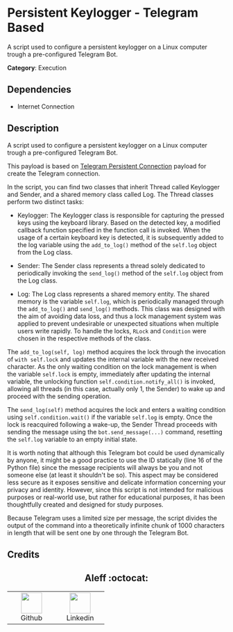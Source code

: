 # Persistent Keylogger - Telegram Based

A script used to configure a persistent keylogger on a Linux computer trough a pre-configured Telegram Bot.

**Category**: Execution

## Dependencies

* Internet Connection

## Description

A script used to configure a persistent keylogger on a Linux computer trough a pre-configured Telegram Bot.

This payload is based on [Telegram Persistent Connection](Telegram_Persistent_Connection) payload for create the Telegram connection.

In the script, you can find two classes that inherit Thread called Keylogger and Sender, and a shared memory class called Log. The Thread classes perform two distinct tasks:

- Keylogger: The Keylogger class is responsible for capturing the pressed keys using the keyboard library. Based on the detected key, a modified callback function specified in the function call is invoked. When the usage of a certain keyboard key is detected, it is subsequently added to the log variable using the `add_to_log()` method of the `self.log` object from the Log class.

- Sender: The Sender class represents a thread solely dedicated to periodically invoking the `send_log()` method of the `self.log` object from the Log class.

- Log: The Log class represents a shared memory entity. The shared memory is the variable `self.log`, which is periodically managed through the `add_to_log()` and `send_log()` methods. This class was designed with the aim of avoiding data loss, and thus a lock management system was applied to prevent undesirable or unexpected situations when multiple users write rapidly. To handle the locks, `RLock` and `Condition` were chosen in the respective methods of the class.

The `add_to_log(self, log)` method acquires the lock through the invocation of `with self.lock` and updates the internal variable with the new received character. As the only waiting condition on the lock management is when the variable `self.lock` is empty, immediately after updating the internal variable, the unlocking function `self.condition.notify_all()` is invoked, allowing all threads (in this case, actually only 1, the Sender) to wake up and proceed with the sending operation.

The `send_log(self)` method acquires the lock and enters a waiting condition using `self.condition.wait()` if the variable `self.log` is empty. Once the lock is reacquired following a wake-up, the Sender Thread proceeds with sending the message using the `bot.send_message(...)` command, resetting the `self.log` variable to an empty initial state.

It is worth noting that although this Telegram bot could be used dynamically by anyone, it might be a good practice to use the ID statically (line 16 of the Python file) since the message recipients will always be you and not someone else (at least it shouldn't be so). This aspect may be considered less secure as it exposes sensitive and delicate information concerning your privacy and identity. However, since this script is not intended for malicious purposes or real-world use, but rather for educational purposes, it has been thoughtfully created and designed for study purposes.

Because Telegram uses a limited size per message, the script divides the output of the command into a theoretically infinite chunk of 1000 characters in length that will be sent one by one through the Telegram Bot.

## Credits

<h2 align="center"> Aleff :octocat: </h2>
<div align=center>
<table>
  <tr>
    <td align="center" width="96">
      <a href="https://github.com/aleff-github">
        <img src=https://github.com/aleff-github/aleff-github/blob/main/img/github.png?raw=true width="48" height="48" />
      </a>
      <br>Github
    </td>
    <td align="center" width="96">
      <a href="https://www.linkedin.com/in/alessandro-greco-aka-aleff/">
        <img src=https://github.com/aleff-github/aleff-github/blob/main/img/linkedin.png?raw=true width="48" height="48" />
      </a>
      <br>Linkedin
    </td>
  </tr>
</table>
</div>
